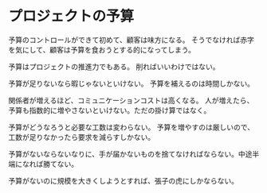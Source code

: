 # プロジェクトの予算

予算のコントロールができて初めて、顧客は味方になる。
そうでなければ赤字を気にして、顧客は予算を食おうとする的になってしまう。

予算はプロジェクトの推進力でもある。
削ればいいわけではない。

予算が足りないなら暇じゃないといけない。
予算を補えるのは時間しかない。

関係者が増えるほど、コミュニケーションコストは高くなる。
人が増えたら、予算も指数的に増やさないといけない。ただの掛け算ではなく。

予算がどうなろうと必要な工数は変わらない。
予算を増やすのは厳しいので、工数が足りなかったら要求を減らすしかない。

予算がないならないなりに、手が届かないものを捨てなければならない。中途半端になれば勝てない。

予算がないのに規模を大きくしようとすれば、張子の虎にしかならない。

